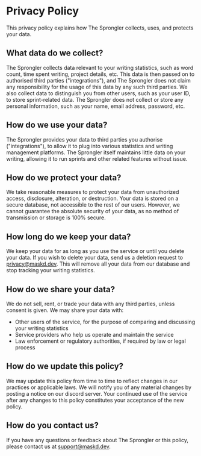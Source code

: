 # Privacy Policy

This privacy policy explains how The Sprongler collects, uses, and protects your data.

## What data do we collect?

The Sprongler collects data relevant to your writing statistics, such as word count, time spent writing, project details, etc. This data is then passed on to authorised third parties ("integrations"), and The Sprongler does not claim any responsibility for the usage of this data by any such third parties. We also collect data to distinguish you from other users, such as your user ID, to store sprint-related data. The Sprongler does not collect or store any personal information, such as your name, email address, password, etc.

## How do we use your data?

The Sprongler provides your data to third parties you authorise ("integrations"), to allow it to plug into various statistics and writing management platforms. The Sprongler itself maintains little data on your writing, allowing it to run sprints and other related features without issue.

## How do we protect your data?

We take reasonable measures to protect your data from unauthorized access, disclosure, alteration, or destruction. Your data is stored on a secure database, not accessible to the rest of our users. However, we cannot guarantee the absolute security of your data, as no method of transmission or storage is 100% secure.

## How long do we keep your data?

We keep your data for as long as you use the service or until you delete your data. If you wish to delete your data, send us a deletion request to privacy@maskd.dev. This will remove all your data from our database and stop tracking your writing statistics.

## How do we share your data?

We do not sell, rent, or trade your data with any third parties, unless consent is given. We may share your data with:

-   Other users of the service, for the purpose of comparing and discussing your writing statistics
-   Service providers who help us operate and maintain the service
-   Law enforcement or regulatory authorities, if required by law or legal process

## How do we update this policy?

We may update this policy from time to time to reflect changes in our practices or applicable laws. We will notify you of any material changes by posting a notice on our discord server. Your continued use of the service after any changes to this policy constitutes your acceptance of the new policy.

## How do you contact us?

If you have any questions or feedback about The Sprongler or this policy, please contact us at support@maskd.dev.
